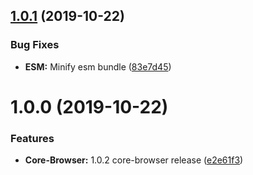 ## [1.0.1](https://github.com/ideal-postcodes/core-browser-bundled/compare/1.0.0...1.0.1) (2019-10-22)


### Bug Fixes

* **ESM:** Minify esm bundle ([83e7d45](https://github.com/ideal-postcodes/core-browser-bundled/commit/83e7d452abe4b8d37f024904fa89234e3aad0323))

# 1.0.0 (2019-10-22)


### Features

* **Core-Browser:** 1.0.2 core-browser release ([e2e61f3](https://github.com/ideal-postcodes/core-browser-bundled/commit/e2e61f393867b3853eb2e8d1ae256c0891f82fbb))
